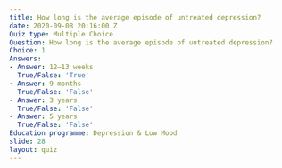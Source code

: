 ```yaml
---
title: How long is the average episode of untreated depression?
date: 2020-09-08 20:16:00 Z
Quiz type: Multiple Choice
Question: How long is the average episode of untreated depression?
Choice: 1
Answers:
- Answer: 12–13 weeks
  True/False: 'True'
- Answer: 9 months
  True/False: 'False'
- Answer: 3 years
  True/False: 'False'
- Answer: 5 years
  True/False: 'False'
Education programme: Depression & Low Mood
slide: 28
layout: quiz
---
```


